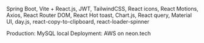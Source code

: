Spring Boot, Vite + React.js, JWT, TailwindCSS, React icons, React Motions, Axios, React Router DOM, React Hot toast, Chart.js, React query, Material UI, day.js, react-copy-to-clipboard, react-loader-spinner

Production: MySQL local
Deployment: AWS on neon.tech

